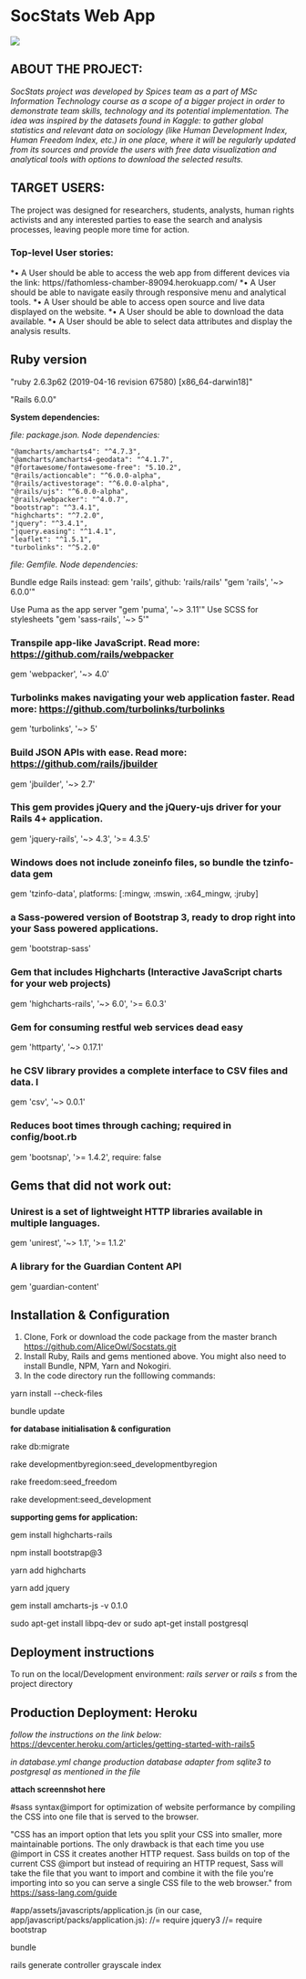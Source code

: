 
# SocStats Web App

![](readme_screenshots/landing.png)

## ABOUT THE PROJECT:

*SocStats project was developed by Spices team as a part of MSc Information Technology course as a scope of a bigger project in order to demonstrate team skills, technology and its potential implementation. The idea was inspired by the datasets found in Kaggle: to gather global statistics and relevant data on sociology (like Human Development Index, Human Freedom Index, etc.) in one place, where it will be regularly updated from its sources and provide the users with free data visualization and analytical tools with options to download the selected results.*


## TARGET USERS:
The project was designed for researchers, students, analysts, human rights activists and any interested parties to ease the search and analysis processes, leaving people more time for action.

### Top-level User stories:
*•	A User should be able to access the web app from different devices via the link: https//fathomless-chamber-89094.herokuapp.com/ 
*•	A User should be able to navigate easily through responsive menu and analytical tools.
*•	A User should be able to access open source and live data displayed on the website.
*•	A User should be able to download the data available.
*•	A User should be able to select data attributes and display the analysis results.

## Ruby version

"ruby 2.6.3p62 (2019-04-16 revision 67580) [x86_64-darwin18]"

"Rails 6.0.0"

**System dependencies:**

*file: package.json. Node dependencies:*


    "@amcharts/amcharts4": "^4.7.3",
    "@amcharts/amcharts4-geodata": "^4.1.7",
    "@fortawesome/fontawesome-free": "5.10.2",
    "@rails/actioncable": "^6.0.0-alpha",
    "@rails/activestorage": "^6.0.0-alpha",
    "@rails/ujs": "^6.0.0-alpha",
    "@rails/webpacker": "^4.0.7",
    "bootstrap": "^3.4.1",
    "highcharts": "^7.2.0",
    "jquery": "^3.4.1",
    "jquery.easing": "^1.4.1",
    "leaflet": "^1.5.1",
    "turbolinks": "^5.2.0"

*file: Gemfile. Node dependencies:*

Bundle edge Rails instead: gem 'rails', github: 'rails/rails'
"gem 'rails', '~> 6.0.0'"

Use Puma as the app server
"gem 'puma', '~> 3.11'"
Use SCSS for stylesheets
"gem 'sass-rails', '~> 5'"

### Transpile app-like JavaScript. Read more: https://github.com/rails/webpacker
gem 'webpacker', '~> 4.0'

### Turbolinks makes navigating your web application faster. Read more: https://github.com/turbolinks/turbolinks
gem 'turbolinks', '~> 5'

### Build JSON APIs with ease. Read more: https://github.com/rails/jbuilder
gem 'jbuilder', '~> 2.7'

### This gem provides jQuery and the jQuery-ujs driver for your Rails 4+ application.
gem 'jquery-rails', '~> 4.3', '>= 4.3.5'

### Windows does not include zoneinfo files, so bundle the tzinfo-data gem
gem 'tzinfo-data', platforms: [:mingw, :mswin, :x64_mingw, :jruby]

### a Sass-powered version of Bootstrap 3, ready to drop right into your Sass powered applications.
gem 'bootstrap-sass'

### Gem that includes Highcharts (Interactive JavaScript charts for your web projects)
gem 'highcharts-rails', '~> 6.0', '>= 6.0.3'

### Gem for consuming restful web services dead easy
gem 'httparty', '~> 0.17.1'

### he CSV library provides a complete interface to CSV files and data. I
gem 'csv', '~> 0.0.1'

### Reduces boot times through caching; required in config/boot.rb
gem 'bootsnap', '>= 1.4.2', require: false

## Gems that did not work out:

### Unirest is a set of lightweight HTTP libraries available in multiple languages.
gem 'unirest', '~> 1.1', '>= 1.1.2'

### A library for the Guardian Content API
gem 'guardian-content'


## Installation & Configuration


1. Clone, Fork or download the code package from the master branch https://github.com/AliceOwl/Socstats.git
2. Install Ruby, Rails and gems mentioned above. You might also need to install Bundle, NPM, Yarn and Nokogiri.
3. In the code directory run the folllowing commands:

yarn install --check-files

bundle update

**for database initialisation & configuration**

rake db:migrate

rake developmentbyregion:seed_developmentbyregion

rake freedom:seed_freedom

rake development:seed_development

**supporting gems for application:**

gem install highcharts-rails 

npm install bootstrap@3

yarn add highcharts 

yarn add jquery 

gem install amcharts-js -v 0.1.0

sudo apt-get install libpq-dev or sudo apt-get install postgresql

## Deployment instructions

To run on the local/Development environment: _rails server_ or _rails s_ from the project directory

## Production Deployment: Heroku

_follow the instructions on the link below:_
https://devcenter.heroku.com/articles/getting-started-with-rails5

_in database.yml change production database adapter from sqlite3 to postgresql as mentioned in the file_

**attach screennshot here**





#sass syntax@import for optimization of website performance by compiling the CSS into one file that is served to the browser.

"CSS has an import option that lets you split your CSS into smaller, more maintainable portions. The only drawback is that each time you use @import in CSS it creates another HTTP request. Sass builds on top of the current CSS @import but instead of requiring an HTTP request, Sass will take the file that you want to import and combine it with the file you're importing into so you can serve a single CSS file to the web browser."
from https://sass-lang.com/guide

#app/assets/javascripts/application.js (in our case, app/javascript/packs/application.js):
//= require jquery3
//= require bootstrap


bundle

rails generate controller grayscale index
